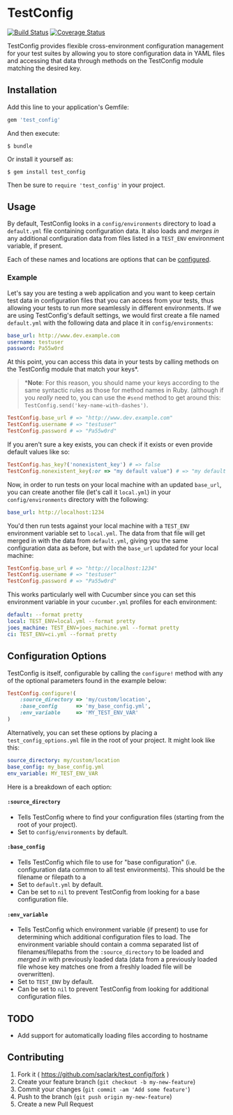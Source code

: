 # TestConfig

[![Build Status](https://travis-ci.org/saclark/test_config.svg?branch=master)](https://travis-ci.org/saclark/test_config) [![Coverage Status](https://coveralls.io/repos/saclark/test_config/badge.png)](https://coveralls.io/r/saclark/test_config)

TestConfig provides flexible cross-environment configuration management for your test suites by allowing you to store configuration data in YAML files and accessing that data through methods on the TestConfig module matching the desired key.

## Installation

Add this line to your application's Gemfile:

```ruby
gem 'test_config'
```

And then execute:

    $ bundle

Or install it yourself as:

    $ gem install test_config

Then be sure to `require 'test_config'` in your project.

## Usage
By default, TestConfig looks in a `config/environments` directory to load a `default.yml` file containing configuration data. It also loads and _merges in_ any additional configuration data from files listed in a `TEST_ENV` environment variable, if present.

Each of these names and locations are options that can be [configured](#configuration-options).

### Example
Let's say you are testing a web application and you want to keep certain test data in configuration files that you can access from your tests, thus allowing your tests to run more seamlessly in different environments. If we are using TestConfig's default settings, we would first create a file named `default.yml` with the following data and place it in `config/environments`:

```yaml
base_url: http://www.dev.example.com
username: testuser
password: Pa55w0rd
```

At this point, you can access this data in your tests by calling methods on the TestConfig module that match your keys*.

> \*__Note__: For this reason, you should name your keys according to the same syntactic rules as those for method names in Ruby. (although if you _really_ need to, you can use the `#send` method to get around this: `TestConfig.send('key-name-with-dashes')`.

```ruby
TestConfig.base_url # => "http://www.dev.example.com"
TestConfig.username # => "testuser"
TestConfig.password # => "Pa55w0rd"
```

If you aren't sure a key exists, you can check if it exists or even provide default values like so:

```ruby
TestConfig.has_key?('nonexistent_key') # => false
TestConfig.nonexistent_key(:or => "my default value") # => "my default value"
```

Now, in order to run tests on your local machine with an updated `base_url`, you can create another file (let's call it `local.yml`) in your `config/environments` directory with the following:

```yaml
base_url: http://localhost:1234
```

You'd then run tests against your local machine with a `TEST_ENV` environment variable set to `local.yml`. The data from that file will get merged in with the data from `default.yml`, giving you the same configuration data as before, but with the `base_url` updated for your local machine:

```ruby
TestConfig.base_url # => "http://localhost:1234"
TestConfig.username # => "testuser"
TestConfig.password # => "Pa55w0rd"
```

This works particularly well with Cucumber since you can set this environment variable in your `cucumber.yml` profiles for each environment:

```yaml
default: --format pretty
local: TEST_ENV=local.yml --format pretty
joes_machine: TEST_ENV=joes_machine.yml --format pretty
ci: TEST_ENV=ci.yml --format pretty
```

## Configuration Options
TestConfig is itself, configurable by calling the `configure!` method with any of the optional parameters found in the example below:

```ruby
TestConfig.configure!(
    :source_directory => 'my/custom/location',
    :base_config      => 'my_base_config.yml',
    :env_variable     => 'MY_TEST_ENV_VAR'
)
```

Alternatively, you can set these options by placing a `test_config_options.yml` file in the root of your project. It might look like this:

```yaml
source_directory: my/custom/location
base_config: my_base_config.yml
env_variable: MY_TEST_ENV_VAR
```

Here is a breakdown of each option:

#### `:source_directory`
- Tells TestConfig where to find your configuration files (starting from the root of your project).
- Set to `config/environments` by default.

#### `:base_config`
- Tells TestConfig which file to use for "base configuration" (i.e. configuration data common to all test environments). This should be the filename or filepath to a 
- Set to `default.yml` by default.
- Can be set to `nil` to prevent TestConfig from looking for a base configuration file.

#### `:env_variable`
- Tells TestConfig which environment variable (if present) to use for determining which additional configuration files to load. The environment variable should contain a comma separated list of filenames/filepaths from the `:source_directory` to be loaded and _merged in_ with previously loaded data (data from a previously loaded file whose key matches one from a freshly loaded file will be overwritten).
- Set to `TEST_ENV` by default.
- Can be set to `nil` to prevent TestConfig from looking for additional configuration files.

## TODO
- Add support for automatically loading files according to hostname

## Contributing

1. Fork it ( https://github.com/saclark/test_config/fork )
2. Create your feature branch (`git checkout -b my-new-feature`)
3. Commit your changes (`git commit -am 'Add some feature'`)
4. Push to the branch (`git push origin my-new-feature`)
5. Create a new Pull Request
